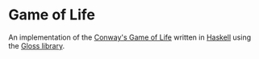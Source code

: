 # Game of Life

An implementation of the [Conway's Game of Life](http://en.wikipedia.org/wiki/Conway's_Game_of_Life) written in [Haskell](https://haskell.org/platform) using the [Gloss library](https://hackage.haskell.org/package/gloss).
